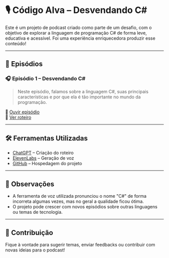 # 🎙️ Código Alva – Desvendando C#

Este é um projeto de podcast criado como parte de um desafio, com o objetivo de explorar a linguagem de programação C# de forma leve, educativa e acessível. Foi uma experiência enriquecedora produzir esse conteúdo!

---

## 📂 Episódios

### 🎧 Episódio 1 – Desvendando C#

> Neste episódio, falamos sobre a linguagem C#, suas principais características e por que ela é tão importante no mundo da programação.

📁 [Ouvir episódio](episodios/001-codigo-alva-csharp/episodio.mp3)  
📜 [Ver roteiro](episodios/001-codigo-alva-csharp/roteiro.md)

---

## 🛠️ Ferramentas Utilizadas

- [ChatGPT](https://chat.openai.com/) – Criação do roteiro  
- [ElevenLabs](https://www.elevenlabs.io/) – Geração de voz  
- [GitHub](https://github.com) – Hospedagem do projeto

---

## 📝 Observações

- A ferramenta de voz utilizada pronunciou o nome "C#" de forma incorreta algumas vezes, mas no geral a qualidade ficou ótima.
- O projeto pode crescer com novos episódios sobre outras linguagens ou temas de tecnologia.

---

## 🚀 Contribuição

Fique à vontade para sugerir temas, enviar feedbacks ou contribuir com novas ideias para o podcast!
